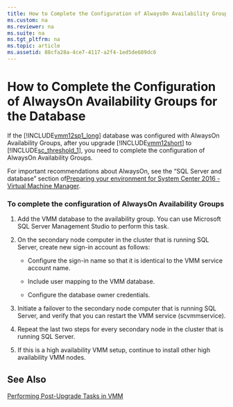 ```yaml
---
title: How to Complete the Configuration of AlwaysOn Availability Groups for the Database
ms.custom: na
ms.reviewer: na
ms.suite: na
ms.tgt_pltfrm: na
ms.topic: article
ms.assetid: 88cfa28a-4ce7-4117-a2f4-1ed5de689dc6
---
```

# How to Complete the Configuration of AlwaysOn Availability Groups for the Database
If the [!INCLUDE[vmm12sp1_long](../Token/vmm12sp1_long_md.md)] database was configured with AlwaysOn Availability Groups, after you upgrade [!INCLUDE[vmm12short](../Token/vmm12short_md.md)] to [!INCLUDE[sc_threshold_1](../Token/sc_threshold_1_md.md)], you need to complete the configuration of AlwaysOn Availability Groups.

For important recommendations about AlwaysOn, see the “SQL Server and database” section of[Preparing your environment for System Center 2016 - Virtual Machine Manager](../Topic/Preparing-your-environment-for-System-Center-2016---Virtual-Machine-Manager.md).

### To complete the configuration of AlwaysOn Availability Groups

1.  Add the VMM database to the availability group. You can use Microsoft SQL Server Management Studio to perform this task.

2.  On the secondary node computer in the cluster that is running SQL Server, create new sign\-in account as follows:

    -   Configure the sign\-in name so that it is identical to the VMM service account name.

    -   Include user mapping to the VMM database.

    -   Configure the database owner credentials.

3.  Initiate a failover to the secondary node computer that is running SQL Server, and verify that you can restart the VMM service \(scvmmservice\).

4.  Repeat the last two steps for every secondary node in the cluster that is running SQL Server.

5.  If this is a high availability VMM setup, continue to install other high availability VMM nodes.

## See Also
[Performing Post-Upgrade Tasks in VMM](../Topic/Performing-Post-Upgrade-Tasks-in-VMM.md)

